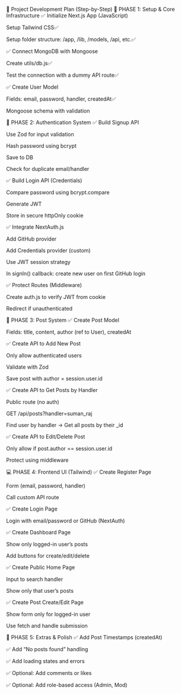 🧩 Project Development Plan (Step-by-Step)
🔰 PHASE 1: Setup & Core Infrastructure
✅ Initialize Next.js App (JavaScript)

Setup Tailwind CSS✅

Setup folder structure: /app, /lib, /models, /api, etc.✅

✅ Connect MongoDB with Mongoose

Create utils/db.js✅

Test the connection with a dummy API route✅

✅ Create User Model

Fields: email, password, handler, createdAt✅

Mongoose schema with validation

🔐 PHASE 2: Authentication System
✅ Build Signup API

Use Zod for input validation

Hash password using bcrypt

Save to DB

Check for duplicate email/handler

✅ Build Login API (Credentials)

Compare password using bcrypt.compare

Generate JWT

Store in secure httpOnly cookie

✅ Integrate NextAuth.js

Add GitHub provider

Add Credentials provider (custom)

Use JWT session strategy

In signIn() callback: create new user on first GitHub login

✅ Protect Routes (Middleware)

Create auth.js to verify JWT from cookie

Redirect if unauthenticated

📝 PHASE 3: Post System
✅ Create Post Model

Fields: title, content, author (ref to User), createdAt

✅ Create API to Add New Post

Only allow authenticated users

Validate with Zod

Save post with author = session.user.id

✅ Create API to Get Posts by Handler

Public route (no auth)

GET /api/posts?handler=suman_raj

Find user by handler → Get all posts by their _id

✅ Create API to Edit/Delete Post

Only allow if post.author == session.user.id

Protect using middleware

💻 PHASE 4: Frontend UI (Tailwind)
✅ Create Register Page

Form (email, password, handler)

Call custom API route

✅ Create Login Page

Login with email/password or GitHub (NextAuth)

✅ Create Dashboard Page

Show only logged-in user’s posts

Add buttons for create/edit/delete

✅ Create Public Home Page

Input to search handler

Show only that user’s posts

✅ Create Post Create/Edit Page

Show form only for logged-in user

Use fetch and handle submission

🎁 PHASE 5: Extras & Polish
✅ Add Post Timestamps (createdAt)

✅ Add “No posts found” handling

✅ Add loading states and errors

✅ Optional: Add comments or likes

✅ Optional: Add role-based access (Admin, Mod)